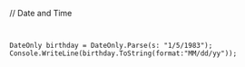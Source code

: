 // Date and Time

```


DateOnly birthday = DateOnly.Parse(s: "1/5/1983");
Console.WriteLine(birthday.ToString(format:"MM/dd/yy"));

```
